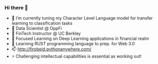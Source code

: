 ### Hi there 👋

<!--
**firobeid/firobeid** is a ✨ _special_ ✨ repository because its `README.md` (this file) appears on your GitHub profile.

Here are some ideas to get you started:

- 🔭 I’m currently working on ...
- 🌱 Focused Learning on Deep Learning applications in financial realm
 - I’m currently learning ...
- 👯 I’m looking to collaborate on ...
- 🤔 I’m looking for help with ...
- 💬 Ask me about ...
- 📫 How to reach me: ...
- 😄 Pronouns: ...
- ⚡ Fun fact: ...
-->
- 🔭 I’m currently tuning my Character Level Language model for transfer learning to classification tasks
- 🔭 Data Scientist @ OppFi
- 🔭 FinTech Instructor @ UC Berkley 
- 🌱 Focused Learning on Deep Learning applications in financial realm
- 🌱 Learning RUST programming language to prep. for Web 3.0
- 📫 http://firobeid.pythonanywhere.com/
- ⚡ Challenging intellectual capabilities is essential as working out!
